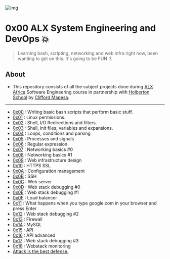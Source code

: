 ![img](https://assets.imaginablefutures.com/media/images/ALX_Logo.max-200x150.png)

# 0x00 ALX System Engineering and DevOps 💥

> Learning bash, scripting, networking and web infra right now, been wanting to get on this. It's going to be FUN !!.

## About

- This repository consists of all the subject projects done during [ALX Africa](https://www.alxafrica.com/) Software Engineering course in partnership with [Holberton School](https://www.holbertonschool.com/) by [Clifford Mapesa](https://github.com/droffilc1).

---

- [0x00](./0x00-shell_basics) : Writing basic bash scripts that perform basic stuff.
- [0x01](./0x01-shell_permissions) : Linux permissions.
- [0x02](./0x02-shell_redirections) : Shell, I/O Redirections and filters.
- [0x03](./0x03-shell_variables_expansions) : Shell, init files, variables and expansions.
- [0x04](./0x04-loops_conditions_and_parsing) : Loops, conditions and parsing
- [0x05](./0x05-processes_and_signals) : Processes and signals
- [0x06](./0x06-regular_expressions) : Regular expression
- [0x07](./0x07-networking_basics) : Networking basics #0
- [0x08](./0x08-networking_basics_2) : Networking basics #1
- [0x09](./0x09-web_infrastructure_design) : Web infrastructure design
- [0x10](./0x10-https_ssl) : HTTPS SSL
- [0x0A](./0x0A-configuration_management) : Configuration management
- [0x0B](./0x0B-ssh) : SSH
- [0x0C](./0x0C-web_server) : Web server
- [0x0D](./0x0D-web_stack_debugging_0) : Web stack debugging #0
- [0x0E](./0x0E-web_stack_debugging_1) : Web stack debugging #1
- [0x0F](./0x0F-load_balancer) : Load balancer
- [0x11](./0x11-what_happens_when_your_type_google_com_in_your_browser_and_press_enter) : What happens when you type google.com in your browser and press Enter
- [0x12](./0x12-web_stack_debugging_2) : Web stack debugging #2
- [0x13](./0x13-firewall) : Firewall
- [0x14](./0x14-mysql) : MySQL
- [0x15](./0x15-api) : API
- [0x16](./0x16-api_advanced) : API advanced
- [0x17](./0x17-web_stack_debugging_3) : Web stack debugging #3
- [0x18](./0x18-webstack_monitoring) : Webstack monitoring
- [Attack is the best defense.](./attack_is_the_best_defense)
